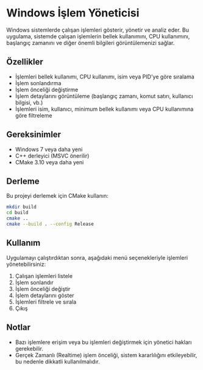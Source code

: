 # Windows İşlem Yöneticisi

Windows sistemlerde çalışan işlemleri gösterir, yönetir ve analiz eder. Bu uygulama, sistemde çalışan işlemlerin bellek kullanımını, CPU kullanımını, başlangıç zamanını ve diğer önemli bilgileri görüntülemenizi sağlar.

## Özellikler

- İşlemleri bellek kullanımı, CPU kullanımı, isim veya PID'ye göre sıralama
- İşlem sonlandırma
- İşlem önceliği değiştirme
- İşlem detaylarını görüntüleme (başlangıç zamanı, komut satırı, kullanıcı bilgisi, vb.)
- İşlemleri isim, kullanıcı, minimum bellek kullanımı veya CPU kullanımına göre filtreleme

## Gereksinimler

- Windows 7 veya daha yeni
- C++ derleyici (MSVC önerilir)
- CMake 3.10 veya daha yeni

## Derleme

Bu projeyi derlemek için CMake kullanın:

```bash
mkdir build
cd build
cmake ..
cmake --build . --config Release
```

## Kullanım

Uygulamayı çalıştırdıktan sonra, aşağıdaki menü seçenekleriyle işlemleri yönetebilirsiniz:

1. Çalışan işlemleri listele
2. İşlem sonlandır
3. İşlem önceliği değiştir
4. İşlem detaylarını göster
5. İşlemleri filtrele ve sırala
6. Çıkış

## Notlar

- Bazı işlemlere erişim veya bu işlemleri değiştirmek için yönetici hakları gerekebilir.
- Gerçek Zamanlı (Realtime) işlem önceliği, sistem kararlılığını etkileyebilir, bu nedenle dikkatli kullanılmalıdır.